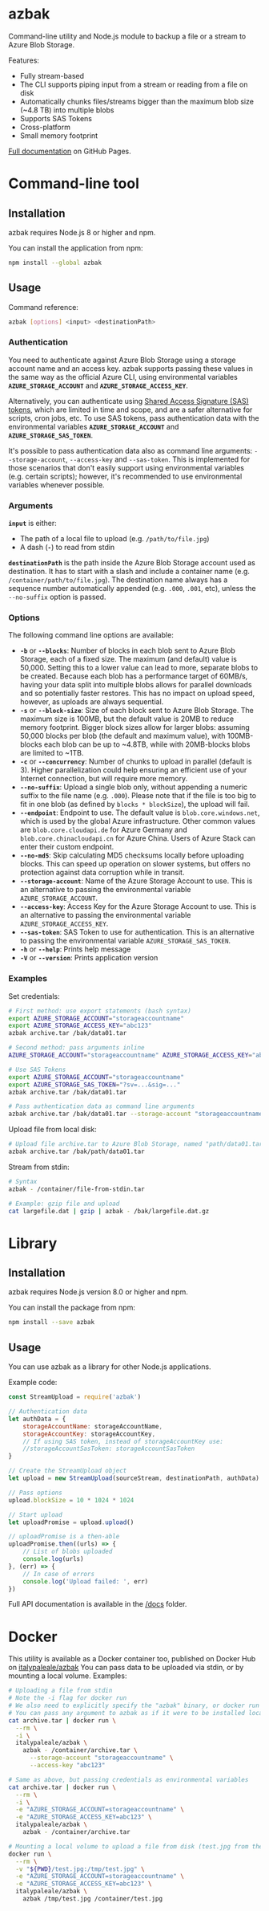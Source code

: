 # azbak

Command-line utility and Node.js module to backup a file or a stream to Azure Blob Storage.

Features:

- Fully stream-based
- The CLI supports piping input from a stream or reading from a file on disk
- Automatically chunks files/streams bigger than the maximum blob size (~4.8 TB) into multiple blobs
- Supports SAS Tokens
- Cross-platform
- Small memory footprint

[Full documentation](https://italypaleale.github.io/azbak.js) on GitHub Pages.

# Command-line tool

## Installation

azbak requires Node.js 8 or higher and npm.

You can install the application from npm:

````sh
npm install --global azbak
````

## Usage

Command reference:

````sh
azbak [options] <input> <destinationPath>
````

### Authentication

You need to authenticate against Azure Blob Storage using a storage account name and an access key. azbak supports passing these values in the same way as the official Azure CLI, using environmental variables **`AZURE_STORAGE_ACCOUNT`** and **`AZURE_STORAGE_ACCESS_KEY`**.

Alternatively, you can authenticate using [Shared Access Signature (SAS) tokens](https://docs.microsoft.com/en-us/azure/storage/storage-dotnet-shared-access-signature-part-1), which are limited in time and scope, and are a safer alternative for scripts, cron jobs, etc. To use SAS tokens, pass authentication data with the environmental variables **`AZURE_STORAGE_ACCOUNT`** and **`AZURE_STORAGE_SAS_TOKEN`**.

It's possible to pass authentication data also as command line arguments: `--storage-account`, `--access-key` and `--sas-token`. This is implemented for those scenarios that don't easily support using environmental variables (e.g. certain scripts); however, it's recommended to use environmental variables whenever possible.

### Arguments

**`input`** is either:

- The path of a local file to upload (e.g. `/path/to/file.jpg`)
- A dash (**`-`**) to read from stdin

**`destinationPath`** is the path inside the Azure Blob Storage account used as destination. It has to start with a slash and include a container name (e.g. `/container/path/to/file.jpg`). The destination name always has a sequence number automatically appended (e.g. `.000`, `.001`, etc), unless the `--no-suffix` option is passed.

### Options

The following command line options are available:

- **`-b`** or **`--blocks`**: Number of blocks in each blob sent to Azure Blob Storage, each of a fixed size. The maximum (and default) value is 50,000. Setting this to a lower value can lead to more, separate blobs to be created. Because each blob has a performance target of 60MB/s, having your data split into multiple blobs allows for parallel downloads and so potentially faster restores. This has no impact on upload speed, however, as uploads are always sequential.
- **`-s`** or **`--block-size`**: Size of each block sent to Azure Blob Storage. The maximum size is 100MB, but the default value is 20MB to reduce memory footprint. Bigger block sizes allow for larger blobs: assuming 50,000 blocks per blob (the default and maximum value), with 100MB-blocks each blob can be up to ~4.8TB, while with 20MB-blocks blobs are limited to ~1TB.
- **`-c`** or **`--concurrency`**: Number of chunks to upload in parallel (default is 3). Higher parallelization could help ensuring an efficient use of your Internet connection, but will require more memory.
- **`--no-suffix`**: Upload a single blob only, without appending a numeric suffix to the file name (e.g. `.000`). Please note that if the file is too big to fit in one blob (as defined by `blocks * blockSize`), the upload will fail.
- **`--endpoint`**: Endpoint to use. The default value is `blob.core.windows.net`, which is used by the global Azure infrastructure. Other common values are `blob.core.cloudapi.de` for Azure Germany and `blob.core.chinacloudapi.cn` for Azure China. Users of Azure Stack can enter their custom endpoint.
- **`--no-md5`**: Skip calculating MD5 checksums locally before uploading blocks. This can speed up operation on slower systems, but offers no protection against data corruption while in transit.
- **`--storage-account`**: Name of the Azure Storage Account to use. This is an alternative to passing the environmental variable `AZURE_STORAGE_ACCOUNT`.
- **`--access-key`**: Access Key for the Azure Storage Account to use. This is an alternative to passing the environmental variable `AZURE_STORAGE_ACCESS_KEY`.
- **`--sas-token`**: SAS Token to use for authentication. This is an alternative to passing the environmental variable `AZURE_STORAGE_SAS_TOKEN`.
- **`-h`** or **`--help`**: Prints help message
- **`-V`** or **`--version`**: Prints application version

### Examples

Set credentials:

````sh
# First method: use export statements (bash syntax)
export AZURE_STORAGE_ACCOUNT="storageaccountname"
export AZURE_STORAGE_ACCESS_KEY="abc123"
azbak archive.tar /bak/data01.tar

# Second method: pass arguments inline
AZURE_STORAGE_ACCOUNT="storageaccountname" AZURE_STORAGE_ACCESS_KEY="abc123" azbak archive.tar /bak/data01.tar

# Use SAS Tokens
export AZURE_STORAGE_ACCOUNT="storageaccountname"
export AZURE_STORAGE_SAS_TOKEN="?sv=...&sig=..."
azbak archive.tar /bak/data01.tar

# Pass authentication data as command line arguments
azbak archive.tar /bak/data01.tar --storage-account "storageaccountname" --sas-token "?sv=...&sig=..."
````

Upload file from local disk:

````sh
# Upload file archive.tar to Azure Blob Storage, named "path/data01.tar" inside the Storage Account "bak"
azbak archive.tar /bak/path/data01.tar
````

Stream from stdin:

````sh
# Syntax
azbak - /container/file-from-stdin.tar

# Example: gzip file and upload
cat largefile.dat | gzip | azbak - /bak/largefile.dat.gz
````

# Library

## Installation

azbak requires Node.js version 8.0 or higher and npm.

You can install the package from npm:

````sh
npm install --save azbak
````

## Usage

You can use azbak as a library for other Node.js applications.

Example code:

````js
const StreamUpload = require('azbak')

// Authentication data
let authData = {
    storageAccountName: storageAccountName,
    storageAccountKey: storageAccountKey,
    // If using SAS token, instead of storageAccountKey use:
    //storageAccountSasToken: storageAccountSasToken
}

// Create the StreamUpload object
let upload = new StreamUpload(sourceStream, destinationPath, authData)

// Pass options
upload.blockSize = 10 * 1024 * 1024

// Start upload
let uploadPromise = upload.upload()

// uploadPromise is a then-able
uploadPromise.then((urls) => {
    // List of blobs uploaded
    console.log(urls)
}, (err) => {
    // In case of errors
    console.log('Upload failed: ', err)
})
````

Full API documentation is available in the [/docs](docs) folder.

# Docker

This utility is available as a Docker container too, published on Docker Hub on [italypaleale/azbak](https://hub.docker.com/r/italypaleale/azbak/) You can pass data to be uploaded via stdin, or by mounting a local volume. Examples:

````sh
# Uploading a file from stdin
# Note the -i flag for docker run
# We also need to explicitly specify the "azbak" binary, or docker run will assume "-" is the executable
# You can pass any argument to azbak as if it were to be installed locally
cat archive.tar | docker run \
  --rm \
  -i \
  italypaleale/azbak \
    azbak - /container/archive.tar \
      --storage-account "storageaccountname" \
      --access-key "abc123"

# Same as above, but passing credentials as environmental variables
cat archive.tar | docker run \
  --rm \
  -i \
  -e "AZURE_STORAGE_ACCOUNT=storageaccountname" \
  -e "AZURE_STORAGE_ACCESS_KEY=abc123" \
  italypaleale/azbak \
    azbak - /container/archive.tar

# Mounting a local volume to upload a file from disk (test.jpg from the current folder)
docker run \
  --rm \
  -v "${PWD}/test.jpg:/tmp/test.jpg" \
  -e "AZURE_STORAGE_ACCOUNT=storageaccountname" \
  -e "AZURE_STORAGE_ACCESS_KEY=abc123" \
  italypaleale/azbak \
    azbak /tmp/test.jpg /container/test.jpg
````
